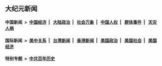 ## 大纪元新闻

#### 中国新闻 &nbsp;>&nbsp; [中国经济](indexes/ncid283/README.md?07100045) &nbsp;| &nbsp; [大陆政治](indexes/ncid277/README.md?07100045) &nbsp;| &nbsp; [社会万象](indexes/ncid282/README.md?07100045) &nbsp;| &nbsp; [中国人权](indexes/ncid278/README.md?07100045) &nbsp;| &nbsp; [群体事件](indexes/ncid279/README.md?07100045) &nbsp;| &nbsp; [天灾人祸](indexes/ncid280/README.md?07100045)

#### 国际新闻 &nbsp;>&nbsp; [美中关系](indexes/nf1412576/README.md?07100045) &nbsp;| &nbsp; [台湾新闻](indexes/ncid1349361/README.md?07100045) &nbsp;| &nbsp; [香港新闻](indexes/ncid1349362/README.md?07100045) &nbsp;| &nbsp; [美国政治](indexes/ncid1078159/README.md?07100045) &nbsp;| &nbsp; [美国社会](indexes/ncid1078160/README.md?07100045) &nbsp;| &nbsp; [美国经济](indexes/ncid1078158/README.md?07100045)

#### 特别专题 &nbsp;>&nbsp; [中共百年历史](https://github.com/epoch-news/epoch-special/blob/master/README.md?07100045)  
